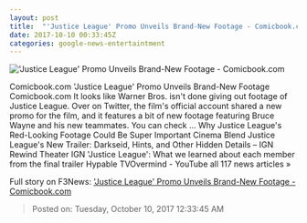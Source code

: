 ```yaml
---
layout: post
title:  "'Justice League' Promo Unveils Brand-New Footage - Comicbook.com"
date: 2017-10-10 00:33:45Z
categories: google-news-entertaintment
---
```


!['Justice League' Promo Unveils Brand-New Footage - Comicbook.com](http://media.comicbook.com/2017/10/justice-league-looking-up-1036309-640x320.jpg)

Comicbook.com 'Justice League' Promo Unveils Brand-New Footage Comicbook.com It looks like Warner Bros. isn't done giving out footage of Justice League. Over on Twitter, the film's official account shared a new promo for the film, and it features a bit of new footage featuring Bruce Wayne and his new teammates. You can check ... Why Justice League's Red-Looking Footage Could Be Super Important Cinema Blend Justice League's New Trailer: Darkseid, Hints, and Other Hidden Details – IGN Rewind Theater IGN 'Justice League': What we learned about each member from the final trailer Hypable TVOvermind - YouTube all 117 news articles »


Full story on F3News: ['Justice League' Promo Unveils Brand-New Footage - Comicbook.com](http://www.f3nws.com/n/XSHv4)

> Posted on: Tuesday, October 10, 2017 12:33:45 AM
